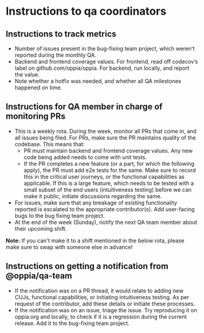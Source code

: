 # Instructions to qa coordinators

## Instructions to track metrics
- Number of issues present in the bug-fixing team project, which weren’t reported during the monthly QA. 
- Backend and frontend coverage values. For frontend, read off codecov’s label on github.com/oppia/oppia. For backend, run locally, and report the value. 
- Note whether a hotfix was needed, and whether all QA milestones happened on time.

## Instructions for QA member in charge of monitoring PRs
- This is a weekly rota. During the week, monitor all PRs that come in, and all issues being filed.
For PRs, make sure the PR maintains quality of the codebase. This means that:
    - PR must maintain backend and frontend coverage values. Any new code being added needs to come with unit tests.
    - If the PR completes a new feature (or a part, for which the following apply), the PR must add e2e tests for the same. Make sure to record this in the critical user journeys, or the functional capabilities as applicable. If this is a large feature, which needs to be tested with a small subset of the end users (intuitiveness testing) before we can make it public, initiate discussions regarding the same.
- For issues, make sure that any breakage of existing functionality reported is escalated to the appropriate contributor(s). Add user-facing bugs to the bug fixing team project.
- At the end of the week (Sunday), notify the next QA team member about their upcoming shift.

**Note:** If you can't make it to a shift mentioned in the below rota, please make sure to swap with someone else in advance!

## Instructions on getting a notification from @oppia/qa-team
- If the notification was on a PR thread, it would relate to adding new CUJs, functional capabilities, or initiating intuitiveness testing. As per request of the contributor, add these details or initiate these processes. 
- If the notification was on an issue, triage the issue. Try reproducing it on oppia.org and locally, to check if it is a regression during the current release. Add it to the bug-fixing team project. 
